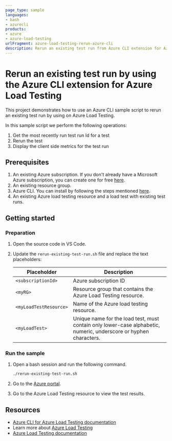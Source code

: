 ```yaml
---
page_type: sample
languages:
- bash
- azurecli
products:
- azure
- azure-load-testing
urlFragment: azure-load-testing-rerun-azure-cli
description: Rerun an existing test run from Azure CLI extension for Azure Load Testing
---
```


# Rerun an existing test run by using the Azure CLI extension for Azure Load Testing

This project demonstrates how to use an Azure CLI sample script to rerun an existing test run by using on Azure Load Testing.

In this sample script we perform the following operations:

1. Get the most recently run test run Id for a test
1. Rerun the test
1. Display the client side metrics for the test run

## Prerequisites

1. An existing Azure subscription. If you don't already have a Microsoft Azure subscription, you can create one for free [here](http://go.microsoft.com/fwlink/?LinkId=330212).
1. An existing resource group.
1. Azure CLI. You can install by following the steps mentioned [here](https://docs.microsoft.com/cli/azure/install-azure-cli).
1. An existing Azure load testing resource and a load test with existing test runs.

## Getting started

### Preparation

1. Open the source code in VS Code.

1. Update the `rerun-existing-test-run.sh` file and replace the text placeholders:

    | Placeholder | Description |
    | ----------- | ----------- |
    | `<subscriptionId>` | Azure subscription ID |
    | `<myRG>` | Resource group that contains the Azure Load Testing resource. |
    | `<myLoadTestResource>` | Name of the Azure load testing resource.  |
    | `<myLoadTest>` | Unique name for the load test, must contain only lower-case alphabetic, numeric, underscore or hyphen characters. |

### Run the sample

1. Open a bash session and run the following command.

	 ``` Bash
	 ./rerun-existing-test-run.sh
	 ```

1. Go to the [Azure portal](https://portal.azure.com).

1. Go to the Azure Load Testing resource to view the test results.

## Resources

- [Azure CLI for Azure Load Testing documentation](https://learn.microsoft.com/cli/azure/service-page/azure%20load%20testing)
- Learn more about [Azure Load Testing](https://aka.ms/malt)
- [Azure Load Testing documentation](https://aka.ms/malt-docs)

